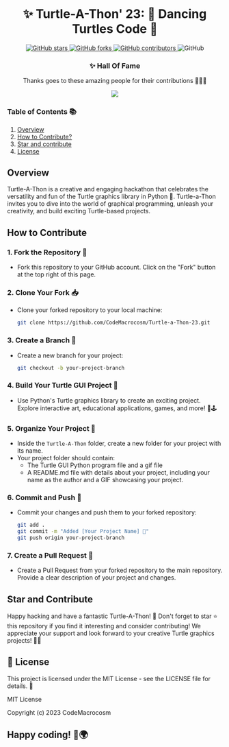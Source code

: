 



<div align="center">

# ✨ Turtle-A-Thon' 23: 🎉 Dancing Turtles Code 🐢

</div>
<p align="center">
  <a href="https://github.com/CodeMacrocosm/Turtle-a-Thon-23/stargazers">
    <img src="https://img.shields.io/github/stars/CodeMacrocosm/Turtle-a-Thon-23?style=flat-square" alt="GitHub stars">
  </a>
  <a href="https://github.com/CodeMacrocosm/Turtle-a-Thon-23/network">
    <img src="https://img.shields.io/github/forks/CodeMacrocosm/Turtle-a-Thon-23?style=flat-square" alt="GitHub forks">
  </a>
  <a href="https://github.com/codemacrocosm/Turtle-a-Thon-23/graphs/contributors">
    <img src="https://img.shields.io/github/contributors/codemacrocosm/Turtle-a-Thon-23.svg" alt="GitHub contributors">
  </a>
  <img src="https://img.shields.io/github/license/CodeMacrocosm/Turtle-a-Thon-23" alt="GitHub">
</p>

<div align="center">

### ✨ Hall Of Fame

Thanks goes to these amazing people for their contributions 🎉🎉🎉

<a href="https://github.com/codeMacrocosm/Turtle-a-Thon-23/graphs/contributors">
  <img src="https://contrib.rocks/image?repo=codeMacrocosm/Turtle-a-Thon-23" />
</a>

</div>




### Table of Contents 📚

1. [Overview](#overview)
3. [How to Contribute?](#how-to-contribute)
4. [Star and contribute](https://github.com/CodeMacrocosm/Turtle-a-Thon-23/edit/main/README.md#star-and-contribute)
5. [License](#-license)



## Overview
Turtle-A-Thon is a creative and engaging hackathon that celebrates the versatility and fun of the Turtle graphics library in Python 🐢. Turtle-a-Thon invites you to dive into the world of graphical programming, unleash your creativity, and build exciting Turtle-based projects.

## How to Contribute 

### 1. Fork the Repository 🍴
- Fork this repository to your GitHub account. Click on the "Fork" button at the top right of this page.

### 2. Clone Your Fork 📥
- Clone your forked repository to your local machine:
  ```bash
  git clone https://github.com/CodeMacrocosm/Turtle-a-Thon-23.git
  ```

### 3. Create a Branch 🌿
- Create a new branch for your project:
  ```bash
  git checkout -b your-project-branch
  ```

### 4. Build Your Turtle GUI Project 🚀
- Use Python's Turtle graphics library to create an exciting project. Explore interactive art, educational applications, games, and more! 🎨🕹️

### 5. Organize Your Project 📂
- Inside the `Turtle-A-Thon` folder, create a new folder for your project with its name.
- Your project folder should contain:
  - The Turtle GUI Python program file and a gif file
  - A README.md file with details about your project, including your name as the author and a GIF showcasing your project.

### 6. Commit and Push 🚢
- Commit your changes and push them to your forked repository:
  ```bash
  git add .
  git commit -m "Added [Your Project Name] 🚀"
  git push origin your-project-branch
  ```

### 7. Create a Pull Request 🌈
- Create a Pull Request from your forked repository to the main repository. Provide a clear description of your project and changes.


## Star and Contribute
Happy hacking and have a fantastic Turtle-A-Thon! 🎉 Don't forget to star ⭐ this repository if you find it interesting and consider contributing! We appreciate your support and look forward to your creative Turtle graphics projects! 🎨🐢

##  📄 License
This project is licensed under the MIT License - see the LICENSE file for details. 📜

MIT License

Copyright (c) 2023 CodeMacrocosm

##  Happy coding! 🚀🌍

